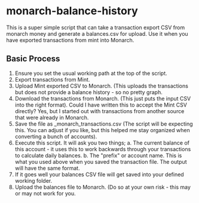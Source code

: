 # monarch-balance-history

This is a super simple script that can take a transaction export CSV from monarch money and generate a balances.csv for upload. Use it when you have exported transactions from mint into Monarch.

## Basic Process ##

  1. Ensure you set the usual working path at the top of the script.
  2. Export transactions from Mint.
  3. Upload Mint exported CSV to Monarch. (This uploads the transactions but does not provide a balance history - so no pretty graph.
  4. Download the transactions from Monarch. (This just puts the input CSV into the right format).
       Could I have written this to accept the Mint CSV directly? Yes, but I started out with transactions from another source that were already in Monarch.
  5. Save the file as <prefix>_monarch_transactions.csv (The script will be expecting this. You can adjust if you like, but this helped me stay organized when converting a bunch of accounts).
  6. Execute this script. It will ask you two things;
      a. The current balance of this account - it uses this to work backwards through your transactions to calculate daily balances.
      b. The "prefix" or account name. This is what you used above when you saved the transaction file. The output will have the same format.
  7. If it goes well your balances CSV file will get saved into your defined working folder.
  8. Upload the balances file to Monarch. (Do so at your own risk - this may or may not work for you.
